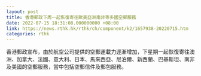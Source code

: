 ```yaml
---
layout: post
title: 香港郵政下周一起恢復寄往歐美亞洲南非等多國空郵服務
date: 2022-07-15 18:31:08.000000000 +08:00
link: https://news.rthk.hk/rthk/ch/component/k2/1657938-20220715.htm
categories: rthk
---
```


香港郵政宣布，由於航空公司提供的空郵運載力逐漸增加，下星期一起恢復寄往澳洲、加拿大、法國、意大利、日本、馬來西亞、尼泊爾、新西蘭、巴基斯坦、南非及美國的空郵服務，當中包括空郵信件及郵包服務。
